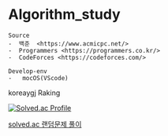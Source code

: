 # Algorithm_study

    Source
    -  백준  <https://www.acmicpc.net/>
    -  Programmers <https://programmers.co.kr/>
    -  CodeForces <https://codeforces.com/>

    Develop-env
    -   mocOS(VScode)

koreaygj Raking

[![Solved.ac Profile](http://mazassumnida.wtf/api/v2/generate_badge?boj=koreaygj)](https://solved.ac/koreaygj/)

[solved.ac 랜덤문제 풀이](https://solved.ac/search?query=*g5..g1+s%23100..+-%40%24me&page=1&sort=random&direction=asc)
